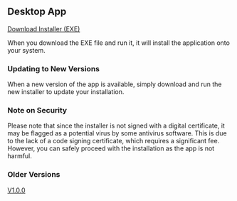## Desktop App

[Download Installer (EXE)](https://drive.google.com/file/d/1DSIEwgFTnxTWjIQ7RaO_joTyW2szbmHg/view?usp=sharing)

When you download the EXE file and run it, it will install the application onto your system.

### Updating to New Versions
When a new version of the app is available, simply download and run the new installer to update your installation.

### Note on Security
Please note that since the installer is not signed with a digital certificate, it may be flagged as a potential virus by some antivirus software. This is due to the lack of a code signing certificate, which requires a significant fee. However, you can safely proceed with the installation as the app is not harmful.

### Older Versions
[V1.0.0](https://drive.google.com/file/d/1KZB_jlA4J8rLvxMWAIM5jodPF5VxvMUM/view?usp=sharing)
